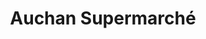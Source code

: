 ---
title: "Auchan Supermarché"
url: /saint-germain-les-corbeil/auchan-supermarche/
shop: supermarché
---